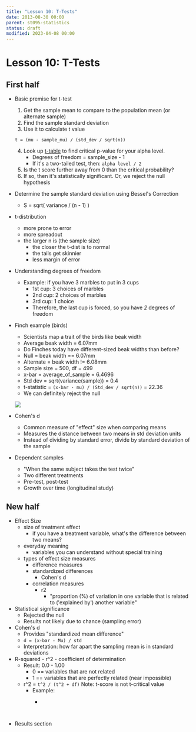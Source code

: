 ```yaml
---
title: "Lesson 10: T-Tests"
date: 2013-08-30 00:00
parent: st095-statistics
status: draft
modified: 2023-04-08 00:00
---
```


# Lesson 10: T-Tests

## First half

* Basic premise for t-test
    1. Get the sample mean to compare to the population mean (or alternate sample)
    2. Find the sample standard deviation
    3. Use it to calculate t value

    ```
    t = (mu - sample_mu) / (std_dev / sqrt(n))
    ```

    4. Look up [t-table](https://s3.amazonaws.com/udacity-hosted-downloads/t-table.jpg) to find critical p-value for your alpha level.
        * Degrees of freedom = sample_size - 1
        * If it's a two-tailed test, then: ```alpha level / 2```
    5. Is the t score further away from 0 than the critical probability?
    6. If so, then it's statistically significant. Or, we reject the null hypothesis
* Determine the sample standard deviation using Bessel's Correction
    * S = sqrt( variance / (n - 1) )
* t-distribution
    * more prone to error
    * more spreadout
    * the larger n is (the sample size)
        * the closer the t-dist is to normal
        * the tails get skinnier
        * less margin of error
* Understanding degrees of freedom
    * Example: if you have 3 marbles to put in 3 cups
        * 1st cup: 3 choices of marbles
        * 2nd cup: 2 choices of marbles
        * 3rd cup: 1 choice
        * Therefore, the last cup is forced, so you have *2* degrees of freedom
* Finch example (birds)
    * Scientists map a trait of the birds like beak width
    * Average beak width = 6.07mm
    * Do Finches today have different-sized beak widths than before?
    * Null = beak width == 6.07mm
    * Alternate = beak width != 6.08mm
    * Sample size = 500, df = 499
    * x-bar = average_of_sample = 6.4696
    * Std dev = sqrt(variance(sample)) = 0.4
    * t-statistic = ```(x-bar - mu) / (Std_dev / sqrt(n))``` = 22.36
    * We can definitely reject the null

    <img src="./images/finch_t_statistic.png"></img>
* Cohen's d
    * Common measure of "effect" size when comparing means
    * Measures the distance between two means in std deviation units
    * Instead of dividing by standard error, divide by standard deviation of the sample
* Dependent samples
    * "When the same subject takes the test twice"
    * Two different treatments
    * Pre-test, post-test
    * Growth over time (longitudinal study)

## New half

* Effect Size
    * size of treatment effect
        * if you have a treatment variable, what's the difference between two means?
    * everyday meaning
        * variables you can understand without special training
    * types of effect size measures
        * difference measures
        * standardized differences
            * Cohen's d
        * correlation measures
            * r2
                * "proportion (%) of variation in one variable that is related to ('explained by') another variable"
* Statistical significance
    * Rejected the null
    * Results not likely due to chance (sampling error)
* Cohen's d
    * Provides "standardized mean difference"
    * ```d = (x-bar - Mu) / std```
    * Interpretation: how far apart the sampling mean is in standard deviations
* R-squared - r^2 - coefficient of determination
    * Result: 0.0 - 1.00
        * 0 == variables that are not related
        * 1 == variables that are perfectly related (near impossible)
    * r^2 = ```t^2 / (t^2 + df)``` Note: t-score is not t-critical value
        * Example:
           * ```t = 2, df = 24 == 4 / (24 + 4) == 0.167




* Results section
